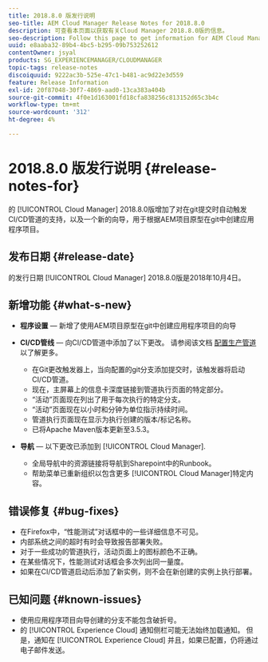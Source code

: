 ```yaml
---
title: 2018.8.0 版发行说明
seo-title: AEM Cloud Manager Release Notes for 2018.8.0
description: 可查看本页面以获取有关Cloud Manager 2018.8.0版的信息。
seo-description: Follow this page to get information for AEM Cloud Manager Release 2018.8.0.
uuid: e8aaba32-89b4-4bc5-b295-09b753252612
contentOwner: jsyal
products: SG_EXPERIENCEMANAGER/CLOUDMANAGER
topic-tags: release-notes
discoiquuid: 9222ac3b-525e-47c1-b481-ac9d22e3d559
feature: Release Information
exl-id: 20f87048-30f7-4869-aad0-13ca383a404b
source-git-commit: 4f0e1d163001fd18cfa838256c813152d65c3b4c
workflow-type: tm+mt
source-wordcount: '312'
ht-degree: 4%

---
```


# 2018.8.0 版发行说明 {#release-notes-for}

的 [!UICONTROL Cloud Manager] 2018.8.0版增加了对在git提交时自动触发CI/CD管道的支持，以及一个新的向导，用于根据AEM项目原型在git中创建应用程序项目。

## 发布日期 {#release-date}

的发行日期 [!UICONTROL Cloud Manager] 2018.8.0版是2018年10月4日。

## 新增功能 {#what-s-new}

* **程序设置**  — 新增了使用AEM项目原型在git中创建应用程序项目的向导

* **CI/CD管线**  — 向CI/CD管道中添加了以下更改。 请参阅该文档 [配置生产管道](configuring-production-pipelines.md) 以了解更多。

   * 在Git更改触发器上，当向配置的git分支添加提交时，该触发器将启动CI/CD管道。
   * 现在，主屏幕上的信息卡深度链接到管道执行页面的特定部分。
   * “活动”页面现在列出了用于每次执行的特定分支。
   * “活动”页面现在以小时和分钟为单位指示持续时间。
   * 管道执行页面现在显示为执行创建的版本/标记名称。
   * 已将Apache Maven版本更新至3.5.3。

* **导航**  — 以下更改已添加到 [!UICONTROL Cloud Manager].

   * 全局导航中的资源链接将导航到Sharepoint中的Runbook。
   * 帮助菜单已重新组织以包含更多 [!UICONTROL Cloud Manager]特定内容。

## 错误修复 {#bug-fixes}

* 在Firefox中，“性能测试”对话框中的一些详细信息不可见。
* 内部系统之间的超时有时会导致报告部署失败。
* 对于一些成功的管道执行，活动页面上的图标颜色不正确。
* 在某些情况下，性能测试对话框会多次列出同一量度。
* 如果在CI/CD管道启动后添加了新实例，则不会在新创建的实例上执行部署。

## 已知问题 {#known-issues}

* 使用应用程序项目向导创建的分支不能包含破折号。
* 的 [!UICONTROL Experience Cloud] 通知侧栏可能无法始终加载通知。 但是，通知在 [!UICONTROL Experience Cloud] 并且，如果已配置，仍将通过电子邮件发送。
